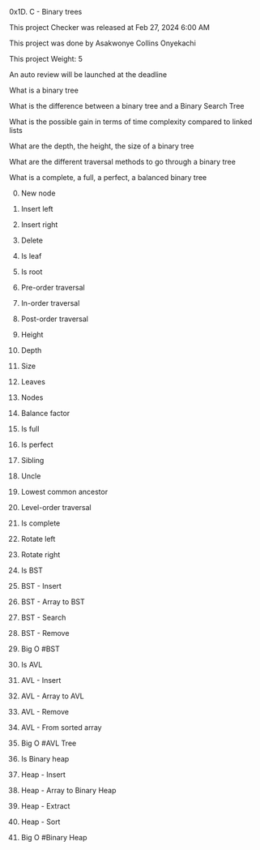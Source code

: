 0x1D. C - Binary trees

This project Checker was released at Feb 27, 2024 6:00 AM

This project was done by Asakwonye Collins Onyekachi

This project Weight: 5

An auto review will be launched at the deadline

What is a binary tree

What is the difference between a binary tree and a Binary Search Tree

What is the possible gain in terms of time complexity compared to linked lists

What are the depth, the height, the size of a binary tree

What are the different traversal methods to go through a binary tree

What is a complete, a full, a perfect, a balanced binary tree

0. New node

1. Insert left

2. Insert right

3. Delete

4. Is leaf

5. Is root

6. Pre-order traversal

7. In-order traversal

8. Post-order traversal

9. Height

10. Depth

11. Size

12. Leaves

13. Nodes

14. Balance factor

15. Is full

16. Is perfect

17. Sibling

18. Uncle

19. Lowest common ancestor

20. Level-order traversal

21. Is complete

22. Rotate left

23. Rotate right

24. Is BST

25. BST - Insert

26. BST - Array to BST

27. BST - Search

28. BST - Remove

29. Big O #BST

30. Is AVL

31. AVL - Insert

32. AVL - Array to AVL

33. AVL - Remove

34. AVL - From sorted array

35. Big O #AVL Tree

36. Is Binary heap

37. Heap - Insert

38. Heap - Array to Binary Heap

39. Heap - Extract

40. Heap - Sort

41. Big O #Binary Heap
